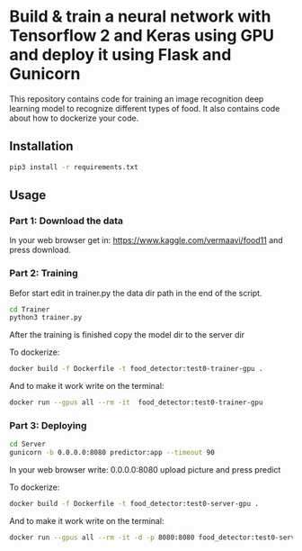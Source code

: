 # Build & train a neural network with Tensorflow 2 and Keras using GPU and deploy it using Flask and Gunicorn

This repository contains code for training an image recognition deep learning model to recognize different types of food. It also contains code about how to dockerize your code. 

## Installation

```bash
pip3 install -r requirements.txt 
```

## Usage
###  Part 1: Download the data 
In your web browser get in: https://www.kaggle.com/vermaavi/food11 and press download.

###  Part 2: Training 

Befor start edit in trainer.py the data dir path in the end of the script. 
```bash
cd Trainer
python3 trainer.py
```
After the training is finished copy the model dir to the server dir

To dockerize:
```bash
docker build -f Dockerfile -t food_detector:test0-trainer-gpu .
```
And to make it work write on the terminal:
``` bash
docker run --gpus all --rm -it  food_detector:test0-trainer-gpu
```
###  Part 3: Deploying 

```bash
cd Server
gunicorn -b 0.0.0.0:8080 predictor:app --timeout 90
```
In your web browser write: 0.0.0.0:8080
upload picture and press predict

To dockerize:
```bash
docker build -f Dockerfile -t food_detector:test0-server-gpu .
```
And to make it work write on the terminal:
``` bash
docker run --gpus all --rm -it -d -p 8080:8080 food_detector:test0-server-gpu
```
